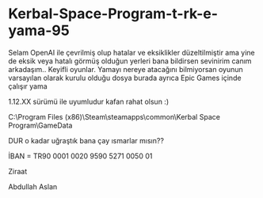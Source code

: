# Kerbal-Space-Program-t-rk-e-yama-95
Selam OpenAI ile çevrilmiş olup hatalar ve eksiklikler düzeltilmiştir ama yine de eksik veya hatalı görmüş olduğun yerleri bana bildirsen sevinirim canım arkadaşım..
Keyifli oyunlar.
Yamayı nereye atacağını bilmiyorsan oyunun varsayılan olarak kurulu olduğu dosya burada ayrıca Epic Games içinde çalışır yama

1.12.XX sürümü ile uyumludur kafan rahat olsun :)

C:\Program Files (x86)\Steam\steamapps\common\Kerbal Space Program\GameData 

DUR o kadar uğraştık bana çay ısmarlar mısın??


İBAN = TR90 0001 0020 9590 5271 0050 01 

Ziraat

Abdullah Aslan
